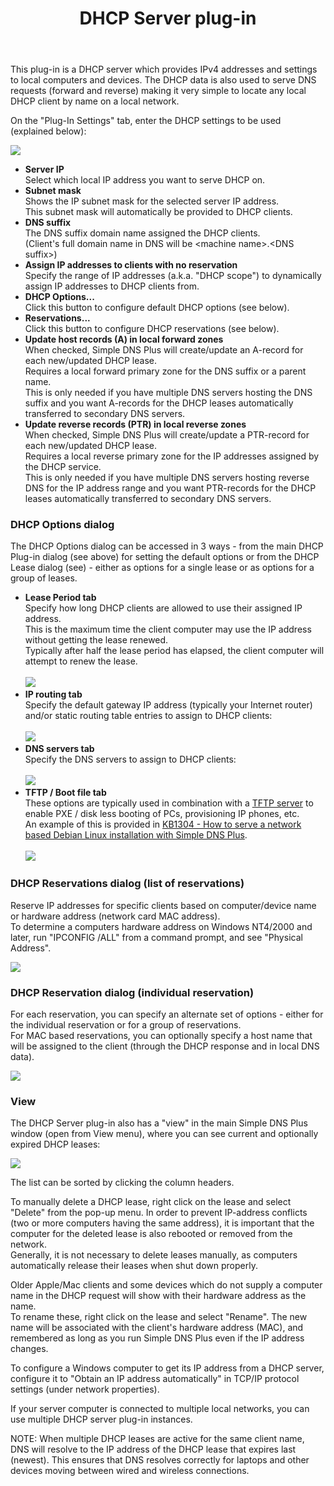﻿---
title: DHCP Server plug-in
category: 8
frontpage: false
comments: true
refs: 110
created-utc: 2019-01-01
modified-utc: 2021-10-29
---
<p>This plug-in is a DHCP server which provides IPv4 addresses and settings to local computers and devices. The DHCP data is also used to serve DNS requests (forward and reverse) making it very simple to locate any local DHCP client by name on a local network.</p>

<p>On the &quot;Plug-In Settings&quot; tab, enter the DHCP settings to be used (explained below):</p>

<p><img src="img/169/1.png" /></p>
 
<ul>
	<li><strong>Server IP</strong><br />
	Select which local IP address you want to serve DHCP on.</li>
	<li><strong>Subnet mask</strong><br />
	Shows the IP subnet mask for the selected server IP address.<br />
	This subnet mask will automatically be provided to DHCP clients.</li>
	<li><strong>DNS suffix</strong><br />
	The DNS suffix domain name assigned the DHCP clients.<br />
	(Client's full domain name in DNS will be &lt;machine name&gt;.&lt;DNS suffix&gt;)</li>
	<li><strong>Assign IP addresses to clients with no reservation</strong><br />
	Specify the range of IP addresses (a.k.a. &quot;DHCP scope&quot;) to dynamically assign IP addresses to DHCP clients from.</li>
	<li><strong>DHCP Options...</strong><br />
	Click this button to configure default DHCP options (see below).</li>
	<li><strong>Reservations...</strong><br />
	Click this button to configure DHCP reservations (see below).</li>
	<li><strong>Update host records (A) in local forward zones</strong><br />
	When checked, Simple DNS Plus will create/update an A-record for each new/updated DHCP lease.<br />
	Requires a local forward primary zone for the DNS suffix or a parent name.<br />
	This is only needed if you have multiple DNS servers hosting the DNS suffix and you want A-records for the DHCP leases automatically transferred to secondary DNS servers.</li>
	<li><strong>Update reverse records (PTR) in local reverse zones</strong><br />
	When checked, Simple DNS Plus will create/update a PTR-record for each new/updated DHCP lease.<br />
	Requires a local reverse primary zone for the IP addresses assigned by the DHCP service.<br />
	This is only needed if you have multiple DNS servers hosting reverse DNS for the IP address range and you want PTR-records for the DHCP leases automatically transferred to secondary DNS servers.</li>
</ul>

<h3>DHCP Options dialog</h3>

<p>The DHCP Options dialog can be accessed in 3 ways - from the main DHCP Plug-in dialog (see above) for setting the default options or from the DHCP Lease dialog (see) - either as options for a single lease or as options for a group of leases.</p>

<ul>
	<li><strong>Lease Period tab</strong><br />
	Specify how long DHCP clients are allowed to use their assigned IP address.<br />
	This is the maximum time the client computer may use the IP address without getting the lease renewed.<br />
	Typically after half the lease period has elapsed, the client computer will attempt to renew the lease.<br />
	<br />
	<img src="img/169/2.png" /><br />
	 </li>
	<li><strong>IP routing tab</strong><br />
	Specify the default gateway IP address (typically your Internet router) and/or static routing table entries to assign to DHCP clients:<br />
	<br />
	<img src="img/169/3.png" /><br />
	 </li>
	<li><strong>DNS servers tab</strong><br />
	Specify the DNS servers to assign to DHCP clients:<br />
	<br />
	<img src="img/169/4.png" /><br />
	 </li>
	<li><strong>TFTP / Boot file tab</strong><br />
	These options are typically used in combination with a <a href="https://simpledns.plus/plugin-tftp">TFTP server</a> to enable PXE / disk less booting of PCs, provisioning IP phones, etc.<br />
	An example of this is provided in <a href="http://simpledns.plus/kb/73">KB1304 - How to serve a network based Debian Linux installation with Simple DNS Plus</a>.<br />
	<br />
	<img src="img/169/5.png" /></li>
</ul>

<h3>DHCP Reservations dialog (list of reservations)</h3>

<p>Reserve IP addresses for specific clients based on computer/device name or hardware address (network card MAC address).<br />
To determine a computers hardware address on Windows NT4/2000 and later, run &quot;IPCONFIG /ALL&quot; from a command prompt, and see &quot;Physical Address&quot;.</p>

<p><img src="img/169/6.png" /></p>
 
<h3>DHCP Reservation dialog (individual reservation)</h3>

<p>For each reservation, you can specify an alternate set of options - either for the individual reservation or for a group of reservations.<br />
For MAC based reservations, you can optionally specify a host name that will be assigned to the client (through the DHCP response and in local DNS data).</p>

<p><img src="img/169/7.png" /></p>
 
<h3>View</h3>

<p>The DHCP Server plug-in also has a &quot;view&quot; in the main Simple DNS Plus window (open from View menu), where you can see current and optionally expired DHCP leases:</p>

<p><img src="img/169/8.png"  /></p>

<p>The list can be sorted by clicking the column headers.</p>

<p>To manually delete a DHCP lease, right click on the lease and select &quot;Delete&quot; from the pop-up menu. In order to prevent IP-address conflicts (two or more computers having the same address), it is important that the computer for the deleted lease is also rebooted or removed from the network.<br />
Generally, it is not necessary to delete leases manually, as computers automatically release their leases when shut down properly.</p>

<p>Older Apple/Mac clients and some devices which do not supply a computer name in the DHCP request will show with their hardware address as the name.<br />
To rename these, right click on the lease and select &quot;Rename&quot;. The new name will be associated with the client's hardware address (MAC), and remembered as long as you run Simple DNS Plus even if the IP address changes.</p>

<p>To configure a Windows computer to get its IP address from a DHCP server, configure it to &quot;Obtain an IP address automatically&quot; in TCP/IP protocol settings (under network properties).</p>

<p>If your server computer is connected to multiple local networks, you can use multiple DHCP server plug-in instances.</p>

<p>NOTE: When multiple DHCP leases are active for the same client name, DNS will resolve to the IP address of the DHCP lease that expires last (newest). This ensures that DNS resolves correctly for laptops and other devices moving between wired and wireless connections.</p>
